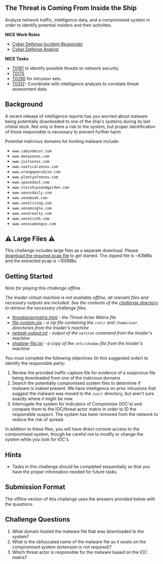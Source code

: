 ## The Threat is Coming From Inside the Ship

Analyze network traffic, intelligence data, and a compromised system in order to identify potential insiders and their activities.

**NICE Work Roles**

 - [Cyber Defense Incident Responder](https://niccs.cisa.gov/workforce-development/nice-framework)
 - [Cyber Defense Analyst](https://niccs.cisa.gov/workforce-development/nice-framework)

**NICE Tasks**

 - [T0161](https://niccs.cisa.gov/workforce-development/nice-framework) to identify possible threats to network security.
 - [T0175](https://niccs.cisa.gov/workforce-development/nice-framework)
 - [T0290](https://niccs.cisa.gov/workforce-development/nice-framework) for intrusion sets.
 - [T0312](https://niccs.cisa.gov/workforce-development/nice-framework)- Coordinate with intelligence analysts to correlate threat assessment data.

## Background
A recent release of intelligence reports has you worried about malware being potentially downloaded to one of the ship's systems during its last orbital dock. Not only is there a risk to the system, but proper identification of those responsible is necessary to prevent further harm.

Potential malicious domains for hosting malware include:
 - `www.cabindecor.com`
 - `www.denyxenos.com`
 - `www.justxenos.com`
 - `www.nauticalxenos.com`
 - `www.orangeparadise.com`
 - `www.plentyofxenos.com`
 - `www.spacedout.com`
 - `www.starshipsandgarden.com`
 - `www.xenosdaily.com`
 - `www.xenobook.com`
 - `www.xenoliving.com`
 - `www.xenomingle.com`
 - `www.xenorealty.com`
 - `www.xenotruth.com`
 - `www.xenosamongus.com`


## ⚠️ Large Files ⚠️

This challenge includes large files as a separate download. Please [download the required pcap file](https://presidentscup.cisa.gov/files/pc4/individuala-round1-the-threat-is-coming-from-inside-the-ship-largefiles.zip) to get started. The zipped file is ~83MBs and the extracted pcap is ~100MBs.


## Getting Started

_Note for playing this challenge offline_

_The Insider virtual machine is not available offline, all relevant files and necessary outputs are included. See the contents of the [challenge directory](./challenge) to retrieve the necessary challenge files._ 
 * _[threatactormatrix.html](./challenge/threatactormatrix.html) - the Threat Actor Matrix file_
 * _[file-system.zip](./challenge/insider/file-system.zip) - a zip file containing the `/usr/` and `/home/user` directories from the Insider's machine_
 * _[netstat-output.txt](./challenge/insider/netstat-output.txt) - output of the `netstat` command from the Insider's machine_
 * _[shadow-file.txt](./challenge/insider/shadow-file.txt) - a copy of the `/etc/shadow` file from the Insider's machine_


You must complete the following objectives (in this suggested order) to identify the responsible party:
 1. Review the provided traffic capture file for evidence of a suspicious file being downloaded from one of the malicious domains
 2. Search the potentially compromised system files to determine if malware is indeed present. We have intelligence on prior intrusions that suggest the malware was moved to the `/usr/` directory, but aren't sure exactly where it might be now.
 3. Interrogate the system for Indicators of Compromise (IOC's) and compare them to the IOC/threat actor matrix in order to ID the responsible suspect. The system has been removed from the network to reduce the risk of spread.

In addition to these files, you will have direct console access to the compromised system, though be careful not to modify or change the system while you look for IOC's.

## Hints
 
 - Tasks in this challenge should be completed sequentially so that you have the proper information needed for future tasks.

## Submission Format

The offline version of this challenge uses the answers provided below with the questions.

## Challenge Questions

1. What domain hosted the malware file that was downloaded to the system?
2. What is the obfuscated name of the malware file as it exists on the compromised system (extension is not required)?
3. Which threat actor is responsible for the malware based on the IOC matrix?
